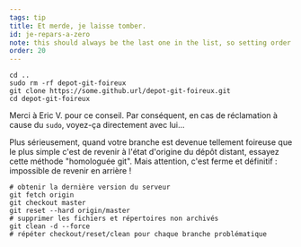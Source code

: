 ```yaml
---
tags: tip
title: Et merde, je laisse tomber.
id: je-repars-a-zero
note: this should always be the last one in the list, so setting order to 20 so I don't have to re-name/re-order it
order: 20
---
```


```git
cd ..
sudo rm -rf depot-git-foireux
git clone https://some.github.url/depot-git-foireux.git
cd depot-git-foireux
```

Merci à Eric V. pour ce conseil. Par conséquent, en cas de réclamation à cause du `sudo`, voyez-ça directement avec lui...

Plus sérieusement, quand votre branche est devenue tellement foireuse que le plus simple c'est de revenir à l'état d'origine du dépôt distant, essayez cette méthode "homologuée git". Mais attention, c'est ferme et définitif&nbsp;: impossible de revenir en arrière&nbsp;!

```git
# obtenir la dernière version du serveur
git fetch origin
git checkout master
git reset --hard origin/master
# supprimer les fichiers et répertoires non archivés
git clean -d --force
# répéter checkout/reset/clean pour chaque branche problématique
```
